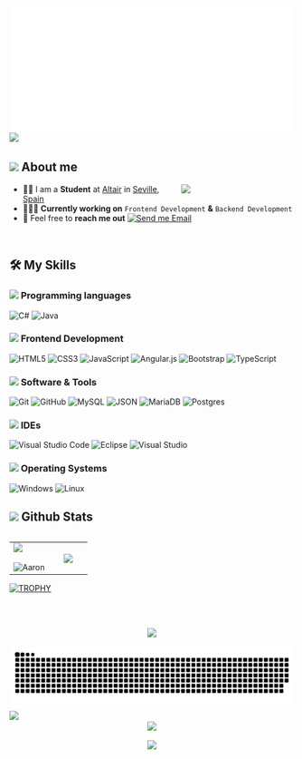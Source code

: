 <img src="https://github.com/aaronsx/aaronsx/blob/main/svg.svg"/>

<!--horizontal divider(gradiant)-->
<img src="https://user-images.githubusercontent.com/73097560/115834477-dbab4500-a447-11eb-908a-139a6edaec5c.gif">

<!--About Me-->
## <picture><img src = "https://github.com/7oSkaaa/7oSkaaa/blob/main/Images/about_me.gif?raw=true" width = 30px></picture> About me

<picture> <img align="right" src="https://media.giphy.com/media/v1.Y2lkPTc5MGI3NjExMHNvZGk0d3I0bWtrYWxoMG4yaHp3ODEzenZlbG1rdW9oMmpneXJ3cyZlcD12MV9pbnRlcm5hbF9naWZfYnlfaWQmY3Q9Zw/3og0ILLVvPp8d64Jd6/giphy.gif" width = 200px></picture>

- 🧑‍🎓  I am a **Student** at [Altair](https://altair.edu.es/) in [Seville, Spain](https://www.google.com/search?q=sevilla&rlz=1C1UEAD_esES1075ES1075&oq=sevilla&gs_lcrp=EgZjaHJvbWUqBwgAEAAYjwIyBwgAEAAYjwIyDQgBEC4YgwEYsQMYgAQyDQgCEC4YgwEYsQMYgAQyDQgDEAAYgwEYsQMYgAQyDQgEEAAYgwEYsQMYgAQyDQgFEAAYgwEYsQMYgAQyBggGEEUYPTIGCAcQRRg80gEIMTM2MGowajeoAgCwAgA&sourceid=chrome&ie=UTF-8)
- 👨🏽‍💻 **Currently working on** `Frontend Development` **&** `Backend Development`
- 📧 Feel free to **reach me out** [![Send me Email](https://img.shields.io/static/v1?label=email&amp;message=aaronsx&amp;color=ae35ea5&amp;style=flat-square)](mailto:senen.00@gmail.com)

<br>

## 🛠️ My Skills

### <picture> <img src = "https://github.com/7oSkaaa/7oSkaaa/blob/main/Images/Programming_Languages.gif?raw=true" width = 20px>  </picture> Programming languages

![C#](https://img.shields.io/badge/-csharp-000000?style=flat&logo=csharp&logoColor=512BD4)
![Java](https://img.shields.io/badge/-Java-000000?style=flat&logo=java)

### <picture> <img src = "https://github.com/7oSkaaa/7oSkaaa/blob/main/Images/Front_End.gif?raw=true" width = 20px>  </picture> Frontend Development

![HTML5](https://img.shields.io/badge/-HTML5-000000?style=flat&logo=html5)
![CSS3](https://img.shields.io/badge/-CSS3-000000?style=flat&logo=CSS3&logoColor=1572B6)
![JavaScript](https://img.shields.io/badge/-JavaScript-000000?style=flat&logo=javascript)
![Angular.js](https://img.shields.io/badge/-angular-000000?style=flat&logo=angular&logoColor=DD0031)
![Bootstrap](https://img.shields.io/badge/-bootstrap-000000?style=flat&logo=bootstrap)
![TypeScript](https://img.shields.io/badge/-TypeScript-000000?style=flat&logo=typescript)

### <picture> <img src = "https://github.com/7oSkaaa/7oSkaaa/blob/main/Images/Software_Tools.gif?raw=true" width = 20px>  </picture> Software & Tools

![Git](https://img.shields.io/badge/-Git-000000?style=flat&logo=Git)
![GitHub](https://img.shields.io/badge/-GitHub-000000?style=flat&logo=GitHub)
![MySQL](https://img.shields.io/badge/-MySQL-000000?style=flat&logo=MySQL&logoColor=1572B6)
![JSON](https://img.shields.io/badge/-json-000000?style=flat&logo=json&logoColor=fff5f5)
![MariaDB](https://img.shields.io/badge/-mariadb-000000?style=flat&logo=mariadb&logoColor=003545)
![Postgres](https://img.shields.io/badge/-postgresql-000000?style=flat&logo=postgresql&logoColor=4169E1)

### <picture> <img src = "https://github.com/7oSkaaa/7oSkaaa/blob/main/Images/IDEs.gif?raw=true" width = 20px>  </picture> IDEs

![Visual Studio Code](https://img.shields.io/badge/-visualstudiocode-000000?style=flat&logo=visualstudiocode&logoColor=007ACC)
![Eclipse](https://img.shields.io/badge/-eclipseide-000000?style=flat&logo=eclipseide&logoColor=2C2255)
![Visual Studio](https://img.shields.io/badge/-visualstudio-000000?style=flat&logo=visualstudio&logoColor=5C2D91)

### <picture> <img src = "https://github.com/7oSkaaa/7oSkaaa/blob/main/Images/OS.gif?raw=true" width = 20px>  </picture> Operating Systems

![Windows](https://img.shields.io/badge/-Windows-000000?style=flat&logo=Windows&logoColor=1572B6)
![Linux](https://img.shields.io/badge/-Linux-000000?style=flat&logo=linux&logoColor=E95420)



## <picture> <img src = "https://github.com/7oSkaaa/7oSkaaa/blob/main/Images/Statistics.gif?raw=true" width = 30px>  </picture> Github Stats

<!--- stats & Trophy (start) -->

<p align="left">
  <!--- stats (start) -->
<table align="left">
<tr border="none">
<td width="50%" align="center">
  <img  align="left"  src="https://github-readme-stats.vercel.app/api?username=aaronsx&theme=dark&show_icons=true&count_private=true" />
  <br></br>
  <img  title="🔥Aaron" alt="Aaron" src="https://github-readme-streak-stats.herokuapp.com/?user=aaronsx&theme=dark&hide_border=false" /> 
</td>

<td width="50%" align="center">

  <img  align="center"  src="https://github-readme-stats.anuraghazra1.vercel.app/api/top-langs/?username=aaronsx&theme=dark&hide_border=false&no-bg=true&no-frame=true&langs_count=7"/>

  </td>
</tr>
</table>
<!--- stats (end) -->

<!--- trophy (start) -->
<div align=left>
  <a href="https://github.com/ryo-ma/github-profile-trophy" title="Go to Source">
      <img align="center" width=84% src="https://github-profile-trophy.vercel.app/?username=fragalado&theme=radical&row=1&column=7&margin-h=15&margin-w=5&no-bg=true" alt="TROPHY" />
    </a>
</div>
<!--- trophy (start) -->
</p>        
<!--- stats (end) -->

<br>
<br>
<!--profile visit count-->

<div align="center">


![](https://visitcount.itsvg.in/api?id=aaronsx&label=Profile%20Views&color=0&pretty=false)

</div>
<!--- snake -->
<div align="center">
  <img  src="https://github.com/1999AZZAR/1999AZZAR/blob/main/resources/img/grid-snake.svg"
       alt="snake" /></a>
</div>


<!--horizontal divider(gradiant)-->
<img src="https://user-images.githubusercontent.com/73097560/115834477-dbab4500-a447-11eb-908a-139a6edaec5c.gif">
<div align="center">
  <img src="https://readme-typing-svg.herokuapp.com?font=Time+New+Roman&color=cyan&size=25&center=true&vCenter=true&width=600&height=100&lines=Self-taught+Front-End+Developer,;Computer+Science+Student,;CTF+Newbie,;Active+Learner/Researcher,;Love+to+learn+new+stuffs..<3">
</div>
<p align="center"><img src="https://media.giphy.com/media/jpVnC65DmYeyRL4LHS/giphy.gif"/></p>
